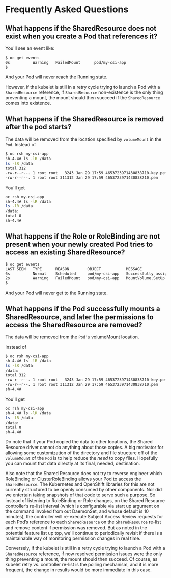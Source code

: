 # Frequently Asked Questions

## What happens if the SharedResource does not exist when you create a Pod that references it?

You'll see an event like:

```bash
$ oc get events
0s          Warning   FailedMount      pod/my-csi-app                                       MountVolume.SetUp failed for volume "my-csi-volume" : rpc error: code = InvalidArgument desc = the csi driver volumeAttribute 'share' reference had an error: sharedresource.storage.openshift.io "my-share" not found
$
```

And your Pod will never reach the Running state.

However, if the kubelet is still in a retry cycle trying to launch a Pod with a `SharedResource` reference, if `SharedResource` non-existence is the only thing preventing a mount, the mount should then succeed if the `SharedResource` comes into existence.

## What happens if the SharedResource is removed after the pod starts?

The data will be removed from the location specified by `volumeMount` in the `Pod`.  Instead of

```bash
$ oc rsh my-csi-app
sh-4.4# ls -lR /data
ls -lR /data
total 312
-rw-r--r--. 1 root root   3243 Jan 29 17:59 4653723971430838710-key.pem
-rw-r--r--. 1 root root 311312 Jan 29 17:59 4653723971430838710.pem

```

You'll get

```bash
oc rsh my-csi-app
sh-4.4# ls -lR /data
ls -lR /data
/data:
total 0
sh-4.4#

```

## What happens if the Role or RoleBinding are not present when your newly created Pod tries to access an existing SharedResource?

```bash
$ oc get events
LAST SEEN   TYPE      REASON        OBJECT           MESSAGE
6s          Normal    Scheduled     pod/my-csi-app   Successfully assigned my-csi-app-namespace/my-csi-app to ip-10-0-136-162.us-west-2.compute.internal
2s          Warning   FailedMount   pod/my-csi-app   MountVolume.SetUp failed for volume "my-csi-volume" : rpc error: code = PermissionDenied desc = subjectaccessreviews sharedresource my-share podNamespace my-csi-app-namespace podName my-csi-app podSA default returned forbidden
$

```
And your Pod will never get to the Running state.

## What happens if the Pod successfully mounts a SharedResource, and later the permissions to access the SharedResource are removed?

The data will be removed from the `Pod’s` volumeMount location.

Instead of

```bash
$ oc rsh my-csi-app
sh-4.4# ls -lR /data
ls -lR /data
/data:
total 312
-rw-r--r--. 1 root root   3243 Jan 29 17:59 4653723971430838710-key.pem
-rw-r--r--. 1 root root 311312 Jan 29 17:59 4653723971430838710.pem
sh-4.4#

```

You'll get

```bash
oc rsh my-csi-app
sh-4.4# ls -lR /data
ls -lR /data
/data:
total 0
sh-4.4#
```

Do note that if your Pod copied the data to other locations, the Shared Resource driver cannot do anything about those copies.  A big motivator for allowing
some customization of the directory and file structure off of the `volumeMount` of the `Pod` is to help reduce the *need* to copy
files.  Hopefully you can mount that data directly at its final, needed, destination.

Also note that the Shared Resource does not try to reverse engineer which RoleBinding or ClusterRoleBinding allows your Pod to access the `SharedResource`.
The Kubernetes and OpenShift libraries for this are not currently structured to be openly consumed by other components.  Nor did we entertain taking
snapshots of that code to serve such a purpose.  So instead of listening to RoleBinding or Role changes, on the Shared Resource controller’s re-list interval
(which is configurable via start up argument on the command invoked from out DaemonSet, and whose default is 10 minutes), the controller will re-execute
Subject Access Review requests for each Pod’s reference to each `SharedResource` on the `SharedResource` re-list and remove content if permission was removed.  But as noted
in the potential feature list up top, we'll continue to periodically revisit if there is a maintainable way of monitoring permission changes
in real time.

Conversely, if the kubelet is still in a retry cycle trying to launch a Pod with a `SharedResource` reference, if now resolved permission issues were the only thing preventing
a mount, the mount should then succeed.  Of course, as kubelet retry vs. controller re-list is the polling mechanism, and it is more frequent, the change in results would be more immediate in this case.
